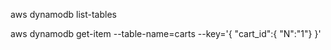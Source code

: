 
aws dynamodb list-tables

 aws dynamodb get-item --table-name=carts  --key='{ "cart_id":{ "N":"1"} }'


